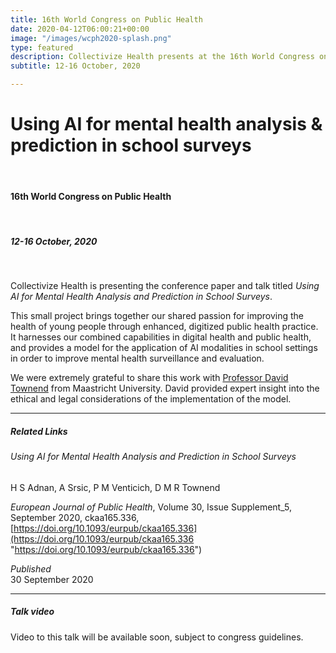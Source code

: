 ```yaml
---
title: 16th World Congress on Public Health
date: 2020-04-12T06:00:21+00:00
image: "/images/wcph2020-splash.png"
type: featured
description: Collectivize Health presents at the 16th World Congress on Public Health.
subtitle: 12-16 October, 2020

---
```

# Using AI for mental health analysis & prediction in school surveys

<br>

#### 16th World Congress on Public Health

<br>

##### 12-16 October, 2020

<br>

Collectivize Health is presenting the conference paper and talk titled _Using AI for Mental Health Analysis and Prediction in School Surveys_.

This small project brings together our shared passion for improving the health of young people through enhanced, digitized public health practice. It harnesses our combined capabilities in digital health and public health, and provides a model for the application of AI modalities in school settings in order to improve mental health surveillance and evaluation.

We were extremely grateful to share this work with [Professor David Townend](https://www.maastrichtuniversity.nl/d.townend) from Maastricht University. David provided expert insight into the ethical and legal considerations of the implementation of the model.

<hr>

##### Related Links

###### Using AI for Mental Health Analysis and Prediction in School Surveys

H S Adnan, A Srsic, P M Venticich, D M R Townend

_European Journal of Public Health_, Volume 30, Issue Supplement_5, September 2020, ckaa165.336, [https://doi.org/10.1093/eurpub/ckaa165.336](https://doi.org/10.1093/eurpub/ckaa165.336 "https://doi.org/10.1093/eurpub/ckaa165.336")

_Published_  
30 September 2020

<hr>

##### Talk video

Video to this talk will be available soon, subject to congress guidelines.